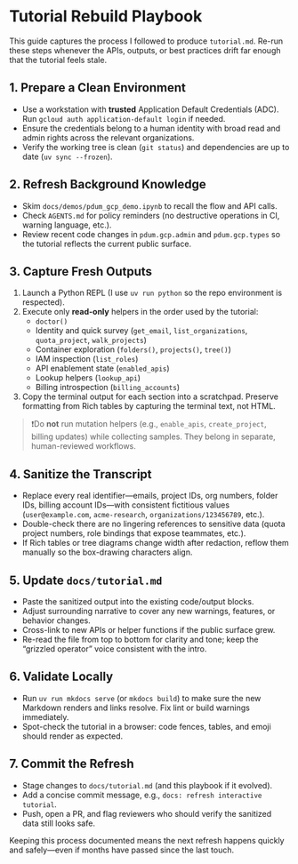 # Tutorial Rebuild Playbook

This guide captures the process I followed to produce `tutorial.md`. Re-run these steps whenever the APIs, outputs, or best practices drift far enough that the tutorial feels stale.

## 1. Prepare a Clean Environment

- Use a workstation with **trusted** Application Default Credentials (ADC). Run `gcloud auth application-default login` if needed.
- Ensure the credentials belong to a human identity with broad read and admin rights across the relevant organizations.
- Verify the working tree is clean (`git status`) and dependencies are up to date (`uv sync --frozen`).

## 2. Refresh Background Knowledge

- Skim `docs/demos/pdum_gcp_demo.ipynb` to recall the flow and API calls.
- Check `AGENTS.md` for policy reminders (no destructive operations in CI, warning language, etc.).
- Review recent code changes in `pdum.gcp.admin` and `pdum.gcp.types` so the tutorial reflects the current public surface.

## 3. Capture Fresh Outputs

1. Launch a Python REPL (I use `uv run python` so the repo environment is respected).
2. Execute only **read-only** helpers in the order used by the tutorial:
   - `doctor()`
   - Identity and quick survey (`get_email`, `list_organizations`, `quota_project`, `walk_projects`)
   - Container exploration (`folders()`, `projects()`, `tree()`)
   - IAM inspection (`list_roles`)
   - API enablement state (`enabled_apis`)
   - Lookup helpers (`lookup_api`)
   - Billing introspection (`billing_accounts`)
3. Copy the terminal output for each section into a scratchpad. Preserve formatting from Rich tables by capturing the terminal text, not HTML.

> ❗️Do **not** run mutation helpers (e.g., `enable_apis`, `create_project`, billing updates) while collecting samples. They belong in separate, human-reviewed workflows.

## 4. Sanitize the Transcript

- Replace every real identifier—emails, project IDs, org numbers, folder IDs, billing account IDs—with consistent fictitious values (`user@example.com`, `acme-research`, `organizations/123456789`, etc.).
- Double-check there are no lingering references to sensitive data (quota project numbers, role bindings that expose teammates, etc.).
- If Rich tables or tree diagrams change width after redaction, reflow them manually so the box-drawing characters align.

## 5. Update `docs/tutorial.md`

- Paste the sanitized output into the existing code/output blocks.
- Adjust surrounding narrative to cover any new warnings, features, or behavior changes.
- Cross-link to new APIs or helper functions if the public surface grew.
- Re-read the file from top to bottom for clarity and tone; keep the “grizzled operator” voice consistent with the intro.

## 6. Validate Locally

- Run `uv run mkdocs serve` (or `mkdocs build`) to make sure the new Markdown renders and links resolve. Fix lint or build warnings immediately.
- Spot-check the tutorial in a browser: code fences, tables, and emoji should render as expected.

## 7. Commit the Refresh

- Stage changes to `docs/tutorial.md` (and this playbook if it evolved).
- Add a concise commit message, e.g., `docs: refresh interactive tutorial`.
- Push, open a PR, and flag reviewers who should verify the sanitized data still looks safe.

Keeping this process documented means the next refresh happens quickly and safely—even if months have passed since the last touch.
